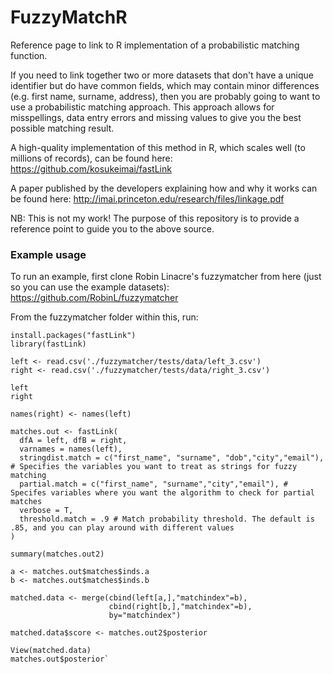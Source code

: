 # FuzzyMatchR
Reference page to link to R implementation of a probabilistic matching function.

If you need to link together two or more datasets that don't have a unique identifier but do have common fields, which may contain minor differences (e.g. first name, surname, address), then you are probably going to want to use a probabilistic matching approach. This approach allows for misspellings, data entry errors and missing values to give you the best possible matching result.

A high-quality implementation of this method in R, which scales well (to millions of records), can be found here: https://github.com/kosukeimai/fastLink

A paper published by the developers explaining how and why it works can be found here: http://imai.princeton.edu/research/files/linkage.pdf

NB: This is not my work! The purpose of this repository is to provide a reference point to guide you to the above source.

### Example usage ###

To run an example, first clone Robin Linacre's fuzzymatcher from here (just so you can use the example datasets): https://github.com/RobinL/fuzzymatcher

From the fuzzymatcher folder within this, run:

```{r}
install.packages("fastLink")
library(fastLink)

left <- read.csv('./fuzzymatcher/tests/data/left_3.csv')
right <- read.csv('./fuzzymatcher/tests/data/right_3.csv')

left
right

names(right) <- names(left)

matches.out <- fastLink(
  dfA = left, dfB = right, 
  varnames = names(left),
  stringdist.match = c("first_name", "surname", "dob","city","email"), # Specifies the variables you want to treat as strings for fuzzy matching
  partial.match = c("first_name", "surname","city","email"), # Specifes variables where you want the algorithm to check for partial matches
  verbose = T,
  threshold.match = .9 # Match probability threshold. The default is .85, and you can play around with different values
)

summary(matches.out2)

a <- matches.out$matches$inds.a
b <- matches.out$matches$inds.b

matched.data <- merge(cbind(left[a,],"matchindex"=b),
                      cbind(right[b,],"matchindex"=b),
                      by="matchindex")

matched.data$score <- matches.out2$posterior

View(matched.data)
matches.out$posterior`
```
